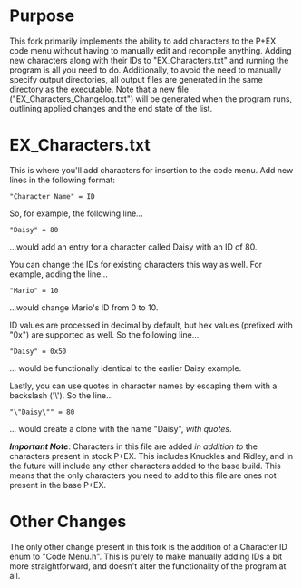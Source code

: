 # Purpose
This fork primarily implements the ability to add characters to the P+EX code menu without having to manually edit and recompile anything.
Adding new characters along with their IDs to "EX_Characters.txt" and running the program is all you need to do.
Additionally, to avoid the need to manually specify output directories, all output files are generated in the same directory as the executable. Note that a new file ("EX_Characters_Changelog.txt") will be generated when the program runs, outlining applied changes and the end state of the list.

# EX_Characters.txt
This is where you'll add characters for insertion to the code menu.
Add new lines in the following format:

	"Character Name" = ID
	
So, for example, the following line...

	"Daisy" = 80
	
...would add an entry for a character called Daisy with an ID of 80.

You can change the IDs for existing characters this way as well. For example, adding the line...

	"Mario" = 10
	
...would change Mario's ID from 0 to 10.

ID values are processed in decimal by default, but hex values (prefixed with "0x") are supported as well. So the following line...
	
	"Daisy" = 0x50
	
... would be functionally identical to the earlier Daisy example.

Lastly, you can use quotes in character names by escaping them with a backslash ('\\'). So the line...

	"\"Daisy\"" = 80

... would create a clone with the name "Daisy", *with quotes*.

***Important Note***: Characters in this file are added *in addition to* the characters present in stock P+EX. This includes Knuckles and Ridley, and in the future will include any other characters added to the base build. This means that the only characters you need to add to this file are ones not present in the base P+EX.

# Other Changes
The only other change present in this fork is the addition of a Character ID enum to "Code Menu.h". This is purely to make manually adding IDs a bit more straightforward, and doesn't alter the functionality of the program at all.
